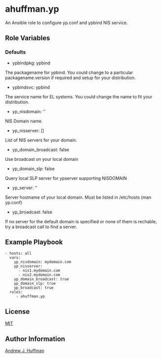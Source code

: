 ahuffman.yp
=========

An Ansible role to configure yp.conf and ypbind NIS service.


Role Variables
--------------

### Defaults
* ypbindpkg: ypbind  

The packagename for ypbind.  You could change to a particular packagename.version if required and setup for your distribution.

* ypbindsvc: ypbind

The service name for EL systems.  You could change the name to fit your distribution.

* yp_nisdomain: ''

NIS Domain name.

* yp_nisserver: []

List of NIS servers for your domain.

* yp_domain_broadcast: false

Use broadcast on your local domain

* yp_domain_slp: false

Query local SLP server for ypserver supporting NISDOMAIN

* yp_server: ''

Server hostname of your local domain.  Must be listed in /etc/hosts (man yp.conf)

* yp_broadcast: false

If no server for the default domain is specified or none of them is rechable, try a broadcast call to find a server.



Example Playbook
----------------

    - hosts: all
      vars:
        yp_nisdomain: mydomain.com
        yp_nisserver:
          - nis1.mydomain.com
          - nis2.mydomain.com
        yp_domain_broadcast: true
        yp_domain_slp: true
        yp_broadcast: true
      roles:
         - ahuffman.yp


License
-------

[MIT](LICENSE)

Author Information
------------------

[Andrew J. Huffman](https://github.com/ahuffman)
